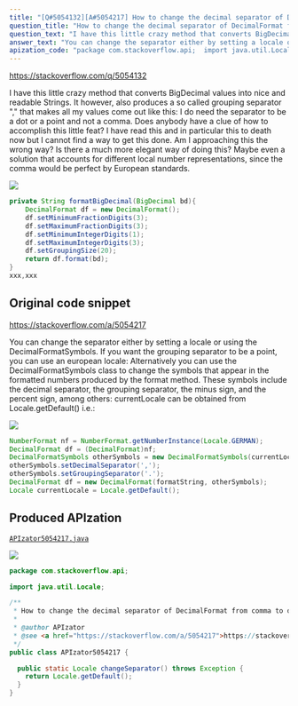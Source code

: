```yaml
---
title: "[Q#5054132][A#5054217] How to change the decimal separator of DecimalFormat from comma to dot/point?"
question_title: "How to change the decimal separator of DecimalFormat from comma to dot/point?"
question_text: "I have this little crazy method that converts BigDecimal values into nice and readable Strings. It however, also produces a so called grouping separator \",\" that makes all my values come out like this: I do need the separator to be a dot or a point and not a comma.  Does anybody have a clue of how to accomplish this little feat? I have read this and in particular this to death now but I cannot find a way to get this done. Am I approaching this the wrong way? Is there a much more elegant way of doing this? Maybe even a solution that accounts for different local number representations, since the comma would be perfect by European standards."
answer_text: "You can change the separator either by setting a locale or using the DecimalFormatSymbols. If you want the grouping separator to be a point, you can use an european locale: Alternatively you can use the DecimalFormatSymbols class to change the symbols that appear in the formatted numbers produced by the format method. These symbols include the decimal separator, the grouping separator, the minus sign, and the percent sign, among others: currentLocale can be obtained from Locale.getDefault() i.e.:"
apization_code: "package com.stackoverflow.api;  import java.util.Locale;  /**  * How to change the decimal separator of DecimalFormat from comma to dot/point?  *  * @author APIzator  * @see <a href=\"https://stackoverflow.com/a/5054217\">https://stackoverflow.com/a/5054217</a>  */ public class APIzator5054217 {    public static Locale changeSeparator() throws Exception {     return Locale.getDefault();   } }"
---
```


https://stackoverflow.com/q/5054132

I have this little crazy method that converts BigDecimal values into nice and readable Strings.
It however, also produces a so called grouping separator &quot;,&quot; that makes all my values come out like this:
I do need the separator to be a dot or a point and not a comma. 
Does anybody have a clue of how to accomplish this little feat?
I have read this and in particular this to death now but I cannot find a way to get this done.
Am I approaching this the wrong way? Is there a much more elegant way of doing this? Maybe even a solution that accounts for different local number representations, since the comma would be perfect by European standards.


<div class="code-logo"><img src="/stackoverflow.png" /></div>

```java
private String formatBigDecimal(BigDecimal bd){
    DecimalFormat df = new DecimalFormat();
    df.setMinimumFractionDigits(3);
    df.setMaximumFractionDigits(3);
    df.setMinimumIntegerDigits(1);
    df.setMaximumIntegerDigits(3);
    df.setGroupingSize(20);
    return df.format(bd);
}
xxx,xxx
```


## Original code snippet

https://stackoverflow.com/a/5054217

You can change the separator either by setting a locale or using the DecimalFormatSymbols.
If you want the grouping separator to be a point, you can use an european locale:
Alternatively you can use the DecimalFormatSymbols class to change the symbols that appear in the formatted numbers produced by the format method. These symbols include the decimal separator, the grouping separator, the minus sign, and the percent sign, among others:
currentLocale can be obtained from Locale.getDefault() i.e.:

<div class="code-logo"><img src="/stackoverflow.png" /></div>

```java
NumberFormat nf = NumberFormat.getNumberInstance(Locale.GERMAN);
DecimalFormat df = (DecimalFormat)nf;
DecimalFormatSymbols otherSymbols = new DecimalFormatSymbols(currentLocale);
otherSymbols.setDecimalSeparator(',');
otherSymbols.setGroupingSeparator('.'); 
DecimalFormat df = new DecimalFormat(formatString, otherSymbols);
Locale currentLocale = Locale.getDefault();
```

## Produced APIzation

[`APIzator5054217.java`](https://github.com/blind-papers/apization-temp-data/raw/main/search/APIzator5054217.java)

<div class="code-logo"><img src="/apizator.png" /></div>

```java
package com.stackoverflow.api;

import java.util.Locale;

/**
 * How to change the decimal separator of DecimalFormat from comma to dot/point?
 *
 * @author APIzator
 * @see <a href="https://stackoverflow.com/a/5054217">https://stackoverflow.com/a/5054217</a>
 */
public class APIzator5054217 {

  public static Locale changeSeparator() throws Exception {
    return Locale.getDefault();
  }
}

```